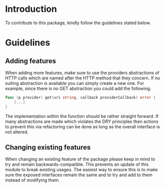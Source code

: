 # Introduction
To contribute to this package, kindly follow the guidelines stated below.
# Guidelines
## Adding features
When adding more features, make sure to use the providers abstractions of HTTP calls which are named after the HTTP method that they concern. If no suiting abstraction is available you can simply create a new one. For example, since there is no GET abstraction you could add the following.
```go
func (p provider) get(uri string, callback providerCallback) error {
    [...]
}
```
The implementation within the function should be rather straight forward. If many abstractions are made which violates the DRY principles then actions to prevent this via refactoring can be done as long as the overall interface is not altered. 
## Changing existing features
When changing an existing feature of the package please keep in mind to try and remain backwards-compatible. This prevents an update of this module to break existing usages. The easiest way to ensure this is to make sure the exposed interfaces remain the same and to try and add to them instead of modifying them. 